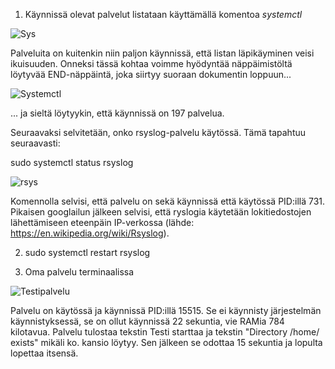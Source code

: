 1. Käynnissä olevat palvelut listataan käyttämällä komentoa _systemctl_

![Sys](https://user-images.githubusercontent.com/72074501/117188894-3ba9d000-ade6-11eb-8383-91b4800c87f2.png)

Palveluita on kuitenkin niin paljon käynnissä, että listan läpikäyminen veisi ikuisuuden. Onneksi tässä kohtaa voimme hyödyntää näppäimistöltä löytyvää END-näppäintä, joka siirtyy suoraan dokumentin loppuun... 

![Systemctl](https://user-images.githubusercontent.com/72074501/117189025-62680680-ade6-11eb-9f58-b2b8bfa4f59b.png)

... ja sieltä löytyykin, että käynnissä on 197 palvelua. 

Seuraavaksi selvitetään, onko rsyslog-palvelu käytössä. Tämä tapahtuu seuraavasti: 

sudo systemctl status rsyslog

![rsys](https://user-images.githubusercontent.com/72074501/117189734-326d3300-ade7-11eb-84f1-0454874c4cbf.png)

Komennolla selvisi, että palvelu on sekä käynnissä että käytössä PID:illä 731. Pikaisen googlailun jälkeen selvisi, että ryslogia käytetään lokitiedostojen lähettämiseen eteenpäin IP-verkossa (lähde: https://en.wikipedia.org/wiki/Rsyslog).

2. sudo systemctl restart rsyslog

3. Oma palvelu terminaalissa

![Testipalvelu](https://user-images.githubusercontent.com/72074501/117191997-e5d72700-ade9-11eb-86c6-9b6a41740aa1.png)

Palvelu on käytössä ja käynnissä PID:illä 15515. Se ei käynnisty järjestelmän käynnistyksessä, se on ollut käynnissä 22 sekuntia, vie RAMia 784 kilotavua. Palvelu tulostaa tekstin Testi starttaa ja tekstin "Directory /home/ exists" mikäli ko. kansio löytyy. Sen jälkeen se odottaa 15 sekuntia ja lopulta lopettaa itsensä. 
